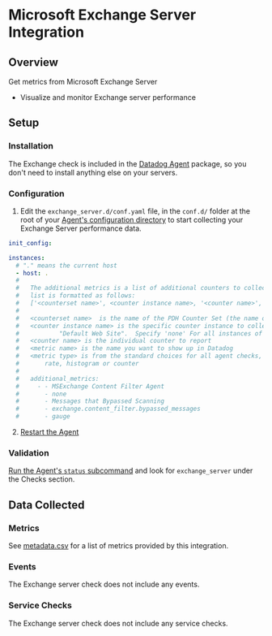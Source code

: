 # Microsoft Exchange Server Integration

## Overview

Get metrics from Microsoft Exchange Server

* Visualize and monitor Exchange server performance

## Setup
### Installation

The Exchange check is included in the [Datadog Agent][1] package, so you don't need to install anything else on your servers.

### Configuration

1. Edit the `exchange_server.d/conf.yaml` file, in the `conf.d/` folder at the root of your [Agent's configuration directory][2] to start collecting your Exchange Server performance data.  
  ```yaml
  init_config:

  instances:
    # "." means the current host
    - host: .
    #
    #   The additional metrics is a list of additional counters to collect.  The
    #   list is formatted as follows:
    #   ['<counterset name>', <counter instance name>, '<counter name>', <metric name>, <metric type>]
    #
    #   <counterset name>  is the name of the PDH Counter Set (the name of the counter)
    #   <counter instance name> is the specific counter instance to collect, for example
    #           "Default Web Site".  Specify 'none' For all instances of the counter.
    #   <counter name> is the individual counter to report
    #   <metric name> is the name you want to show up in Datadog
    #   <metric type> is from the standard choices for all agent checks, such as gauge,
    #       rate, histogram or counter
    #   
    #   additional_metrics:
    #     - - MSExchange Content Filter Agent
    #       - none
    #       - Messages that Bypassed Scanning
    #       - exchange.content_filter.bypassed_messages
    #       - gauge
  ```

2. [Restart the Agent][3]

### Validation

[Run the Agent's `status` subcommand][4] and look for `exchange_server` under the Checks section.

## Data Collected
### Metrics
See [metadata.csv][5] for a list of metrics provided by this integration.

### Events
The Exchange server check does not include any events.

### Service Checks
The Exchange server check does not include any service checks.


[1]: https://app.datadoghq.com/account/settings#agent
[2]: https://docs.datadoghq.com/agent/faq/agent-configuration-files/#agent-configuration-directory
[3]: https://docs.datadoghq.com/agent/faq/agent-commands/#start-stop-restart-the-agent
[4]: https://docs.datadoghq.com/agent/faq/agent-commands/#agent-status-and-information
[5]: https://github.com/DataDog/integrations-core/blob/master/exchange_server/metadata.csv
